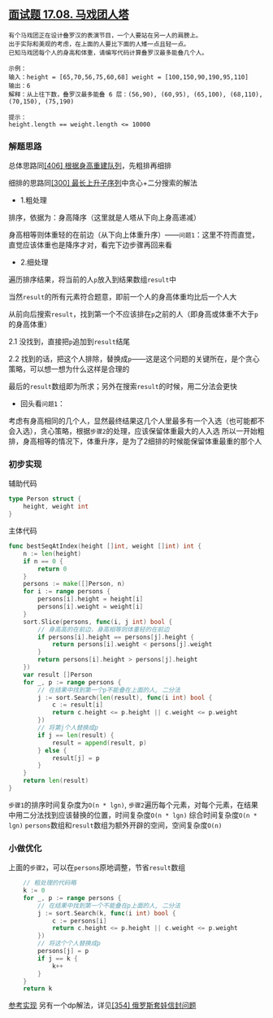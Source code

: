 ## [面试题 17.08. 马戏团人塔](https://leetcode-cn.com/problems/circus-tower-lcci/)
```text
有个马戏团正在设计叠罗汉的表演节目，一个人要站在另一人的肩膀上。
出于实际和美观的考虑，在上面的人要比下面的人矮一点且轻一点。
已知马戏团每个人的身高和体重，请编写代码计算叠罗汉最多能叠几个人。

示例：
输入：height = [65,70,56,75,60,68] weight = [100,150,90,190,95,110]
输出：6
解释：从上往下数，叠罗汉最多能叠 6 层：(56,90), (60,95), (65,100), (68,110), (70,150), (75,190)

提示：
height.length == weight.length <= 10000
```

### 解题思路
总体思路同[[406] 根据身高重建队列](../queue-reconstruction-by-height/d.go)，先粗排再细排

细排的思路同[[300] 最长上升子序列](../longest-increasing-subsequence/d.go)中贪心+二分搜索的解法

* 1.粗处理

排序，依据为：身高降序（这里就是人塔从下向上身高递减）

身高相等则体重轻的在前边（从下向上体重升序）——`问题1`：这里不符而直觉，直觉应该体重也是降序才对，看完下边步骤再回来看

* 2.细处理

遍历排序结果，将当前的人`p`放入到结果数组`result`中

当然`result`的所有元素符合题意，即前一个人的身高体重均比后一个人大

从前向后搜索`result`，找到第一个不应该排在`p`之前的人（即身高或体重不大于`p`的身高体重）

2.1 没找到，直接把`p`追加到`result`结尾

2.2 找到的话，把这个人排除，替换成`p`——这是这个问题的关键所在，是个贪心策略，可以想一想为什么这样是合理的

最后的`result`数组即为所求；另外在搜索`result`的时候，用二分法会更快

* 回头看`问题1`：

考虑有身高相同的几个人，显然最终结果这几个人里最多有一个入选（也可能都不会入选），贪心策略，根据`步骤2`的处理，应该保留体重最大的人入选
所以一开始粗排，身高相等的情况下，体重升序，是为了2细排的时候能保留体重最重的那个人

### 初步实现
辅助代码
```go
type Person struct {
	height, weight int
}
```
主体代码
```go
func bestSeqAtIndex(height []int, weight []int) int {
	n := len(height)
	if n == 0 {
		return 0
	}
	persons := make([]Person, n)
	for i := range persons {
		persons[i].height = height[i]
		persons[i].weight = weight[i]
	}
	sort.Slice(persons, func(i, j int) bool {
		// 身高高的在前边，身高相等则体重轻的在前边
		if persons[i].height == persons[j].height {
			return persons[i].weight < persons[j].weight
		}
		return persons[i].height > persons[j].height
	})
	var result []Person
	for _, p := range persons {
		// 在结果中找到第一个p不能叠在上面的人, 二分法
		j := sort.Search(len(result), func(i int) bool {
			c := result[i]
			return c.height <= p.height || c.weight <= p.weight
		})
		// 将第j个人替换成p
		if j == len(result) {
			result = append(result, p)
		} else {
			result[j] = p
		}
	}
	return len(result)
}
```
`步骤1`的排序时间复杂度为`O(n * lgn)`, `步骤2`遍历每个元素，对每个元素，在结果中用二分法找到应该替换的位置，时间复杂度`O(n * lgn)`
综合时间复杂度`O(n * lgn)`
`persons`数组和`result`数组为额外开辟的空间，空间复杂度`O(n)`

### 小做优化
上面的`步骤2`，可以在`persons`原地调整，节省`result`数组
```go
    // 粗处理的代码略
    k := 0
    for _, p := range persons {
        // 在结果中找到第一个不能叠在p上面的人, 二分法
        j := sort.Search(k, func(i int) bool {
            c := persons[i]
            return c.height <= p.height || c.weight <= p.weight
        })
        // 将这个个人替换成p
        persons[j] = p
        if j == k {
            k++
        }
    }
    return k
```
[参考实现](d.go)
另有一个dp解法，详见[[354] 俄罗斯套娃信封问题](../russian-doll-envelopes/d.go)